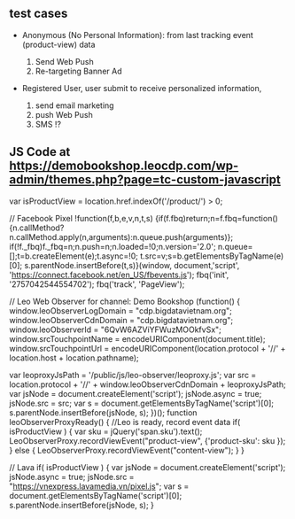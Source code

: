 ## test cases

* Anonymous (No Personal Information): from last tracking event (product-view) data
	1) Send Web Push
	2) Re-targeting Banner Ad 
	
* Registered User,  user submit to receive personalized information,
	1) send email marketing 
	2) push Web Push
	3) SMS !?
	

## JS Code at https://demobookshop.leocdp.com/wp-admin/themes.php?page=tc-custom-javascript	


var isProductView = location.href.indexOf('/product/') > 0;

// Facebook Pixel
!function(f,b,e,v,n,t,s)
{if(f.fbq)return;n=f.fbq=function(){n.callMethod?
n.callMethod.apply(n,arguments):n.queue.push(arguments)};
if(!f._fbq)f._fbq=n;n.push=n;n.loaded=!0;n.version='2.0';
n.queue=[];t=b.createElement(e);t.async=!0;
t.src=v;s=b.getElementsByTagName(e)[0];
s.parentNode.insertBefore(t,s)}(window, document,'script',
'https://connect.facebook.net/en_US/fbevents.js');
fbq('init', '2757042544554702');
fbq('track', 'PageView');


// Leo Web Observer for channel: Demo Bookshop
(function() {
  window.leoObserverLogDomain = "cdp.bigdatavietnam.org";
  window.leoObserverCdnDomain = "cdp.bigdatavietnam.org";
  window.leoObserverId = "6QvW6AZViYFWuzMOOkfvSx";
  window.srcTouchpointName = encodeURIComponent(document.title);
  window.srcTouchpointUrl = encodeURIComponent(location.protocol + '//' + location.host + location.pathname);

  var leoproxyJsPath = '/public/js/leo-observer/leoproxy.js';
  var src = location.protocol + '//' + window.leoObserverCdnDomain + leoproxyJsPath;
  var jsNode = document.createElement('script');
  jsNode.async = true;
  jsNode.src = src;
  var s = document.getElementsByTagName('script')[0];
  s.parentNode.insertBefore(jsNode, s);
})();
function leoObserverProxyReady() {
  //Leo is ready, record event data
  if( isProductView ) {
    var sku = jQuery('span.sku').text();
    LeoObserverProxy.recordViewEvent("product-view", {'product-sku': sku });
  } else {
    LeoObserverProxy.recordViewEvent("content-view");
  }
}


// Lava
if( isProductView ) {
  var jsNode = document.createElement('script');
  jsNode.async = true;
  jsNode.src = "https://vnexpress.lavamedia.vn/pixel.js";
  var s = document.getElementsByTagName('script')[0];
  s.parentNode.insertBefore(jsNode, s);
}
	